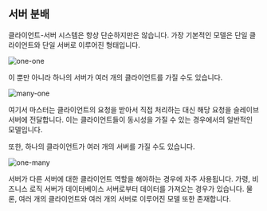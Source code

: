 ## 서버 분배

클라이언트-서버 시스템은 항상 단순하지만은 않습니다. 가장 기본적인 모델은 단일 클라이언트와 단일 서버로 이루어진 형태입니다.

![one-one](../assets/one-one.gif)

이 뿐만 아니라 하나의 서버가 여러 개의 클라이언트를 가질 수도 있습니다.

![many-one](../assets/many-one.gif)

여기서 마스터는 클라이언트의 요청을 받아서 직접 처리하는 대신 해당 요청을 슬레이브 서버에 전달합니다. 이는 클라이언트들이 동시성을 가질 수 있는 경우에서의 일반적인 모델입니다.

또한, 하나의 클라이언트가 여러 개의 서버를 가질 수도 있습니다.

![one-many](../assets/one-many.gif)

서버가 다른 서버에 대한 클라이언트 역할을 해야하는 경우에 자주 사용됩니다. 가령, 비즈니스 로직 서버가 데이터베이스 서버로부터 데이터를 가져오는 경우가 있습니다. 물론, 여러 개의 클라이언트와 여러 개의 서버로 이루어진 모델 또한 존재합니다.